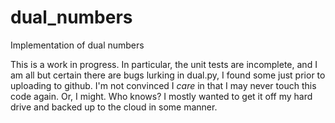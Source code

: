 # dual_numbers
Implementation of dual numbers


This is a work in progress. In particular, the unit tests are incomplete, and 
I am all but certain there are bugs lurking in dual.py, I found some just prior
to uploading to github. I'm not convinced I *care* in that I may never touch this
code again. Or, I might. Who knows? I mostly wanted to get it off my hard drive and
backed up to the cloud in some manner. 
